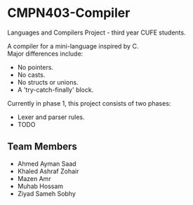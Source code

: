# CMPN403-Compiler

Languages and Compilers Project - third year CUFE students.

A compiler for a mini-language inspired by C.  
Major differences include:

- No pointers.
- No casts.
- No structs or unions.
- A 'try-catch-finally' block.

Currently in phase 1, this project consists of two phases:

- Lexer and parser rules.
- TODO

## Team Members

- Ahmed Ayman Saad
- Khaled Ashraf Zohair
- Mazen Amr
- Muhab Hossam
- Ziyad Sameh Sobhy
